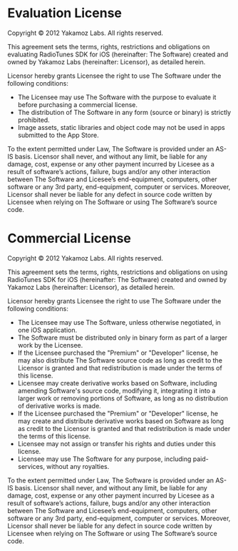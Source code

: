 # Evaluation License
Copyright © 2012 Yakamoz Labs. All rights reserved.

This agreement sets the terms, rights, restrictions and obligations on evaluating RadioTunes SDK for iOS (hereinafter: The Software) created and owned by Yakamoz Labs (hereinafter: Licensor), as detailed herein.

Licensor hereby grants Licensee the right to use The Software under the following conditions:

- The Licensee may use The Software with the purpose to evaluate it before purchasing a commercial license.
- The distribution of The Software in any form (source or binary) is strictly prohibited.
- Image assets, static libraries and object code may not be used in apps submitted to the App Store.

To the extent permitted under Law, The Software is provided under an AS-IS basis. Licensor shall never, and without any limit, be liable for any damage, cost, expense or any other payment incurred by Licesee as a result of software’s actions, failure, bugs and/or any other interaction between The Software and Licesee’s end-equipment, computers, other software or any 3rd party, end-equipment, computer or services. Moreover, Licensor shall never be liable for any defect in source code written by Licensee when relying on The Software or using The Software’s source code.


# Commercial License
Copyright © 2012 Yakamoz Labs. All rights reserved.

This agreement sets the terms, rights, restrictions and obligations on using RadioTunes SDK for iOS (hereinafter: The Software) created and owned by Yakamoz Labs (hereinafter: Licensor), as detailed herein.

Licensor hereby grants Licensee the right to use The Software under the following conditions:

- The Licensee may use The Software, unless otherwise negotiated, in one iOS application.
- The Software must be distributed only in binary form as part of a larger work by the Licensee.
- If the Licensee purchased the "Premium" or "Developer" license, he may also distribute The Software source code as long as credit to the Licensor is granted and that redistribution is made under the terms of this license.
- Licensee may create derivative works based on Software, including amending Software's source code, modifying it, integrating it into a larger work or removing portions of Software, as long as no distribution of derivative works is made.
- If the Licensee purchased the "Premium" or "Developer" license, he may create and distribute derivative works based on Software as long as credit to the Licensor is granted and that redistribution is made under the terms of this license.
- Licensee may not assign or transfer his rights and duties under this license.
- Licensee may use The Software for any purpose, including paid-services, without any royalties.
 

To the extent permitted under Law, The Software is provided under an AS-IS basis. Licensor shall never, and without any limit, be liable for any damage, cost, expense or any other payment incurred by Licesee as a result of software’s actions, failure, bugs and/or any other interaction between The Software and Licesee’s end-equipment, computers, other software or any 3rd party, end-equipment, computer or services. Moreover, Licensor shall never be liable for any defect in source code written by Licensee when relying on The Software or using The Software’s source code.
